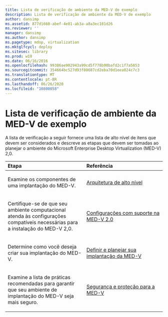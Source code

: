 ```yaml
---
title: Lista de verificação de ambiente da MED-V de exemplo
description: Lista de verificação de ambiente da MED-V de exemplo
author: dansimp
ms.assetid: 877d1660-abef-4e81-ab3a-a8a3ec181d26
ms.reviewer: ''
manager: dansimp
ms.author: dansimp
ms.pagetype: mdop, virtualization
ms.mktglfcycl: deploy
ms.sitesec: library
ms.prod: w10
ms.date: 06/16/2016
ms.openlocfilehash: 99386ae902943a99cd5f778b90bafd2c1f7a5853
ms.sourcegitcommit: 354664bc527d93f80687cd2eba70d1eea024c7c3
ms.translationtype: MT
ms.contentlocale: pt-BR
ms.lasthandoff: 06/26/2020
ms.locfileid: "10800058"
---
```

# Lista de verificação de ambiente da MED-V de exemplo


A lista de verificação a seguir fornece uma lista de alto nível de itens que devem ser considerados e descreve as etapas que devem ser tomadas ao planejar o ambiente do Microsoft Enterprise Desktop Virtualization (MED-V) 2,0.

<table>
<colgroup>
<col width="50%" />
<col width="50%" />
</colgroup>
<thead>
<tr class="header">
<th align="left">Etapa</th>
<th align="left">Referência</th>
</tr>
</thead>
<tbody>
<tr class="odd">
<td align="left"><p>Examine os componentes de uma implantação do MED-V.</p></td>
<td align="left"><p><a href="high-level-architecturemedv2.md" data-raw-source="[High-Level Architecture](high-level-architecturemedv2.md)">Arquitetura de alto nível</a></p></td>
</tr>
<tr class="even">
<td align="left"><p>Certifique-se de que seu ambiente computacional atenda às configurações compatíveis necessárias para a instalação do MED-V 2,0.</p></td>
<td align="left"><p><a href="med-v-20-supported-configurations.md" data-raw-source="[MED-V 2.0 Supported Configurations](med-v-20-supported-configurations.md)">Configurações com suporte na MED-V 2.0</a></p></td>
</tr>
<tr class="odd">
<td align="left"><p>Determine como você deseja criar sua implantação do MED-V.</p></td>
<td align="left"><p><a href="define-and-plan-your-med-v-deployment.md" data-raw-source="[Define and Plan your MED-V Deployment](define-and-plan-your-med-v-deployment.md)">Definir e planejar sua implantação da MED-V</a></p></td>
</tr>
<tr class="even">
<td align="left"><p>Examine a lista de práticas recomendadas para garantir que seu ambiente de implantação do MED-V seja mais seguro.</p></td>
<td align="left"><p><a href="security-and-protection-for-med-v.md" data-raw-source="[Security and Protection for MED-V](security-and-protection-for-med-v.md)">Segurança e proteção para a MED-V</a></p></td>
</tr>
</tbody>
</table>

 

 

 





